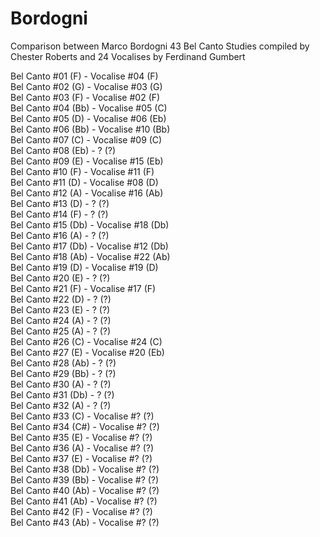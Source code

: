 # Bordogni
Comparison between Marco Bordogni  43 Bel Canto Studies compiled by Chester Roberts and 24 Vocalises by Ferdinand Gumbert

Bel Canto #01 (F) -  Vocalise #04 (F)  
Bel Canto #02 (G) -  Vocalise #03 (G)  
Bel Canto #03 (F) -  Vocalise #02 (F)  
Bel Canto #04 (Bb) -  Vocalise #05 (C)  
Bel Canto #05 (D) -  Vocalise #06 (Eb)  
Bel Canto #06 (Bb) -  Vocalise #10 (Bb)  
Bel Canto #07 (C) -  Vocalise #09 (C)  
Bel Canto #08 (Eb) -  ? (?)  
Bel Canto #09 (E) -  Vocalise #15 (Eb)  
Bel Canto #10 (F) -  Vocalise #11 (F)  
Bel Canto #11 (D) -  Vocalise #08 (D)  
Bel Canto #12 (A) -  Vocalise #16 (Ab)  
Bel Canto #13 (D) -  ? (?)  
Bel Canto #14 (F) -  ? (?)  
Bel Canto #15 (Db) -  Vocalise #18 (Db)  
Bel Canto #16 (A) -  ? (?)  
Bel Canto #17 (Db) -  Vocalise #12 (Db)  
Bel Canto #18 (Ab) -  Vocalise #22 (Ab)  
Bel Canto #19 (D) -  Vocalise #19 (D)  
Bel Canto #20 (E) -  ? (?)  
Bel Canto #21 (F) -  Vocalise #17 (F)  
Bel Canto #22 (D) -  ? (?)  
Bel Canto #23 (E) -  ? (?)  
Bel Canto #24 (A) -  ? (?)  
Bel Canto #25 (A) -  ? (?)  
Bel Canto #26 (C) -  Vocalise #24 (C)  
Bel Canto #27 (E) -  Vocalise #20 (Eb)  
Bel Canto #28 (Ab) -  ? (?)  
Bel Canto #29 (Bb) -  ? (?)  
Bel Canto #30 (A) -  ? (?)  
Bel Canto #31 (Db) -  ? (?)  
Bel Canto #32 (A) -  ? (?)  
Bel Canto #33 (C) -  Vocalise #? (?)  
Bel Canto #34 (C#) -  Vocalise #? (?)  
Bel Canto #35 (E) -  Vocalise #? (?)  
Bel Canto #36 (A) -  Vocalise #? (?)  
Bel Canto #37 (E) -  Vocalise #? (?)  
Bel Canto #38 (Db) -  Vocalise #? (?)  
Bel Canto #39 (Bb) -  Vocalise #? (?)  
Bel Canto #40 (Ab) -  Vocalise #? (?)  
Bel Canto #41 (Ab) -  Vocalise #? (?)  
Bel Canto #42 (F) -  Vocalise #? (?)  
Bel Canto #43 (Ab) -  Vocalise #? (?)  
